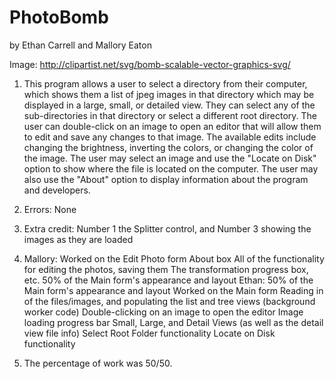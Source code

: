 # PhotoBomb
by Ethan Carrell and Mallory Eaton

Image:
http://clipartist.net/svg/bomb-scalable-vector-graphics-svg/

1. This program allows a user to select a directory from their computer, which shows them a list of jpeg images in that directory which may be 
	displayed in a large, small, or detailed view. They can select any of the sub-directories in that directory or select a different root 
	directory. The user can double-click on an image to open an editor that will allow them to edit and save any changes to that image. 
	The available edits include changing the brightness, inverting the colors, or changing the color of the image. The user may select an 
	image and use the "Locate on Disk" option to show where the file is located on the computer. The user may also use the "About"
	option to display information about the program and developers.
	
2. Errors: None

3. Extra credit: Number 1 the Splitter control, and Number 3 showing the images as they are loaded

4. Mallory: 
	Worked on the Edit Photo form 
	About box
	All of the functionality for editing the photos, saving them
	The transformation progress box, etc.
	50% of the Main form's appearance and layout
    Ethan: 
	50% of the Main form's appearance and layout
	Worked on the Main form
	Reading in of the files/images, and populating the list and tree views (background worker code)
	Double-clicking on an image to open the editor
	Image loading progress bar
	Small, Large, and Detail Views (as well as the detail view file info)
	Select Root Folder functionality
	Locate on Disk functionality
	
5. The percentage of work was 50/50.